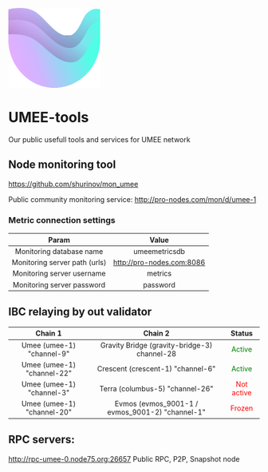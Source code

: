 ![UMEE_logo](https://github.com/the-node75/umee-tools/raw/main/umee-xsmall-logo%20.png)
# UMEE-tools
Our public usefull tools and services for UMEE network

## Node monitoring tool

https://github.com/shurinov/mon_umee

Public community monitoring service: 
http://pro-nodes.com/mon/d/umee-1
### Metric connection settings
|Param | Value |
| :-:  | :-:|
Monitoring database name | umeemetricsdb
Monitoring server path (urls) | http://pro-nodes.com:8086
Monitoring server username | metrics
Monitoring server password | password


## IBC relaying by out validator

|Chain 1 | Chain 2 | Status |
| :-:  | :-:|  :-:|
Umee (umee-1) "channel-9" | Gravity Bridge (gravity-bridge-3) channel-28 | <font color='green'>Active</font>
Umee (umee-1) "channel-22" | Crescent (crescent-1) "channel-6" | <font color='green'>Active</font>
Umee (umee-1) "channel-3" | Terra (columbus-5) "channel-26" | <font color='red'>Not active</font>
Umee (umee-1) "channel-20" | Evmos (evmos_9001-1 / evmos_9001-2) "channel-1" | <font color='red'>Frozen</font>


## RPC servers:
http://rpc-umee-0.node75.org:26657
Public RPC, P2P, Snapshot node 


